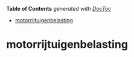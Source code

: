 <!-- START doctoc generated TOC please keep comment here to allow auto update -->
<!-- DON'T EDIT THIS SECTION, INSTEAD RE-RUN doctoc TO UPDATE -->

**Table of Contents** _generated with
[DocToc](https://github.com/thlorenz/doctoc)_

- [motorrijtuigenbelasting](#motorrijtuigenbelasting)

<!-- END doctoc generated TOC please keep comment here to allow auto update -->

# motorrijtuigenbelasting
